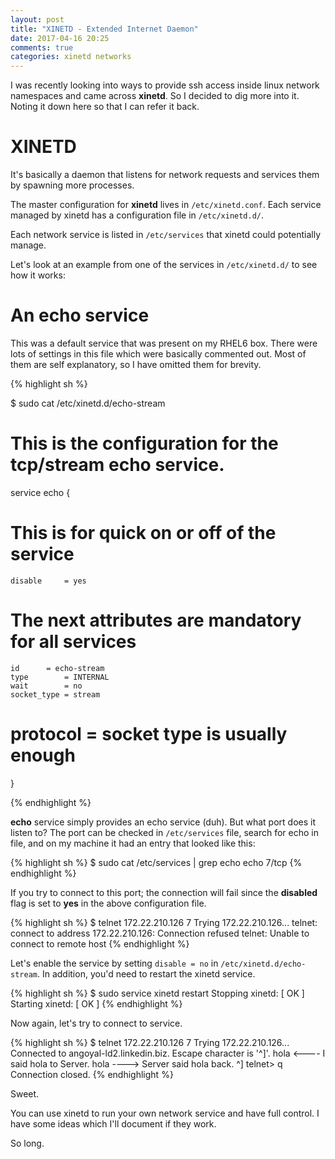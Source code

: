 ```yaml
---
layout: post
title: "XINETD - Extended Internet Daemon"
date: 2017-04-16 20:25
comments: true
categories: xinetd networks
---
```


I was recently looking into ways to provide ssh access inside linux network namespaces and
came across **xinetd**. So I decided to dig more into it. Noting it down here so that I can
refer it back.

# XINETD

It's basically a daemon that listens for network requests and services them by spawning more processes.

The master configuration for **xinetd** lives in `/etc/xinetd.conf`. Each service managed
by xinetd has a configuration file in `/etc/xinetd.d/`.

Each network service is listed in `/etc/services` that xinetd could potentially manage.

Let's look at an example from one of the services in `/etc/xinetd.d/` to see how it works:

# An echo service

This was a default service that was present on my RHEL6 box. There were lots of
settings in this file which were basically commented out. Most of them are self
explanatory, so I have omitted them for brevity.

{% highlight sh %}

$ sudo cat /etc/xinetd.d/echo-stream
# This is the configuration for the tcp/stream echo service.

service echo
{
# This is for quick on or off of the service
	disable		= yes

# The next attributes are mandatory for all services
	id		= echo-stream
	type		= INTERNAL
	wait		= no
	socket_type	= stream
#	protocol	=  socket type is usually enough

}

{% endhighlight %}

**echo** service simply provides an echo service (duh). But what port does it listen to?
The port can be checked in `/etc/services` file, search for echo in file, and on my machine
it had an entry that looked like this:

{% highlight sh %}
$ sudo cat /etc/services | grep echo
echo            7/tcp
{% endhighlight %}

If you try to connect to this port; the connection will fail since the **disabled** flag
is set to **yes** in the above configuration file.

{% highlight sh %}
$ telnet 172.22.210.126 7
Trying 172.22.210.126...
telnet: connect to address 172.22.210.126: Connection refused
telnet: Unable to connect to remote host
{% endhighlight %}

Let's enable the service by setting `disable = no` in `/etc/xinetd.d/echo-stream`.
In addition, you'd need to restart the xinetd service.

{% highlight sh %}
$ sudo service xinetd restart
Stopping xinetd:                                           [  OK  ]
Starting xinetd:                                           [  OK  ]
{% endhighlight %}

Now again, let's try to connect to service.

{% highlight sh %}
$ telnet 172.22.210.126 7
Trying 172.22.210.126...
Connected to angoyal-ld2.linkedin.biz.
Escape character is '^]'.
hola  <---- I said hola to Server.
hola  ----> Server said hola back.
^]
telnet> q
Connection closed.
{% endhighlight %}

Sweet.

You can use xinetd to run your own network service and have full control. I have some ideas which
I'll document if they work.

So long.
